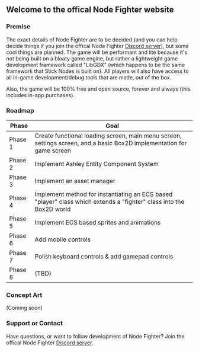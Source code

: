 ## Welcome to the offical Node Fighter website

### Premise

The exact details of Node Fighter are to be decided (and you can help decide things if you join the offical Node Fighter [Discord server](https://discord.gg/ZjpZRmDfBn)), but some cool things are planned. The game will be performant and lite because it's not being built on a bloaty game engine, but rather a lightweight game development framework called "LibGDX" (which happens to be the same framework that Stick Nodes is built on). All players will also have access to all in-game development/debug tools that are made, out of the box.

Also, the game will be 100% free and open source, forever and always (this includes in-app purchases).

### Roadmap

| Phase   | Goal                                                                                                                  |
|---------|-----------------------------------------------------------------------------------------------------------------------|
| Phase 1 | Create functional loading screen, main menu screen, settings screen, and a basic Box2D implementation for game screen |
| Phase 2 | Implement Ashley Entity Component System                                                                              |
| Phase 3 | Implement an asset manager                                                                                            |
| Phase 4 | Implement method for instantiating an ECS based "player" class which extends a "fighter" class into the Box2D world   |
| Phase 5 | Implement ECS based sprites and animations                                                                            |
| Phase 6 | Add mobile controls                                                                                                   |
| Phase 7 | Polish keyboard controls & add gamepad controls                                                                       |
| Phase 8 | (TBD)                                                                                                                 |

### Concept Art

(Coming soon)

### Support or Contact

Have questions, or want to follow development of Node Fighter? Join the offical Node Fighter [Discord server](https://discord.gg/ZjpZRmDfBn).
